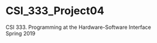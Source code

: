# CSI_333_Project04
CSI 333. Programming at the Hardware-Software Interface</br>
Spring 2019</br>
</br>
